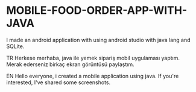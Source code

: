 # MOBILE-FOOD-ORDER-APP-WITH-JAVA
I made an android application with using android studio with java lang and SQLite.

TR
  Herkese merhaba, java ile yemek sipariş mobil uygulaması yaptım.
  Merak ederseniz birkaç ekran görüntüsü paylaştım.
  
EN
  Hello everyone, i created a mobile application using java.
  If you're interested, I've shared some screenshots.
